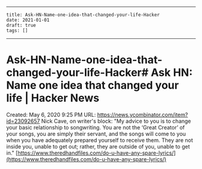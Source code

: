 
---
    title: Ask-HN-Name-one-idea-that-changed-your-life-Hacker
    date: 2021-01-01    
    draft: true
    tags: []
---
# Ask-HN-Name-one-idea-that-changed-your-life-Hacker# Ask HN: Name one idea that changed your life | Hacker News
Created: May 6, 2020 9:25 PM
URL: https://news.ycombinator.com/item?id=23092657
Nick Cave, on writer's block:
"My advice to you is to change your basic relationship to songwriting.
You are not the ‘Great Creator’ of your songs, you are simply their servant, and the songs will come to you when you have adequately prepared yourself to receive them.
They are not inside you, unable to get out; rather, they are outside of you, unable to get in."
[https://www.theredhandfiles.com/do-u-have-any-spare-lyrics/](https://www.theredhandfiles.com/do-u-have-any-spare-lyrics/)
